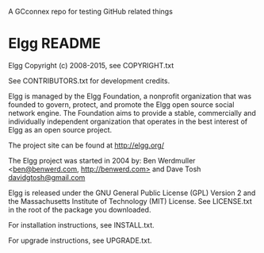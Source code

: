 A GCconnex repo for testing GitHub related things

<h1>Elgg README</h1>

Elgg
Copyright (c) 2008-2015, see COPYRIGHT.txt

See CONTRIBUTORS.txt for development credits.

Elgg is managed by the Elgg Foundation, a nonprofit organization that was
founded to govern, protect, and promote the Elgg open source social network
engine.  The Foundation aims to provide a stable, commercially and
individually independent organization that operates in the best interest of Elgg
as an open source project.

The project site can be found at http://elgg.org/

The Elgg project was started in 2004 by:
Ben Werdmuller <ben@benwerd.com, http://benwerd.com> and
Dave Tosh <davidgtosh@gmail.com>

Elgg is released under the GNU General Public License (GPL) Version 2 and the
Massachusetts Institute of Technology (MIT) License. See LICENSE.txt 
in the root of the package you downloaded.

For installation instructions, see INSTALL.txt.

For upgrade instructions, see UPGRADE.txt.
